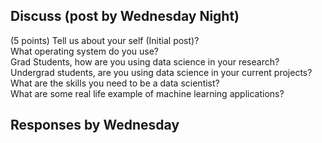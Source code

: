 ## Discuss (post by Wednesday Night)  

(5 points) 
Tell us about your self (Initial post)?  
What operating system do you use?  
Grad Students, how are you using data science in your research?  
Undergrad students, are you using data science in your current projects?  
What are the skills you need to be a data scientist?  
What are some real life example of machine learning applications? 

## Responses by Wednesday



